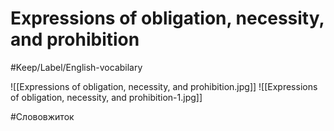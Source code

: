 # Expressions of obligation, necessity, and prohibition

#Keep/Label/English-vocabilary

![[Expressions of obligation, necessity, and prohibition.jpg]]
![[Expressions of obligation, necessity, and prohibition-1.jpg]]

#Слововжиток